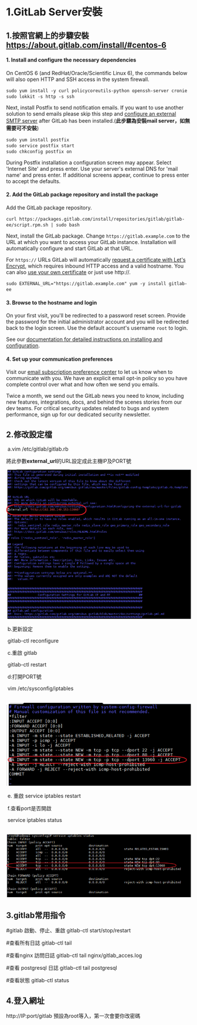 # 1.GitLab Server安裝

## **1.按照官網上的步驟安裝 https://about.gitlab.com/install/#centos-6**

#### 1. Install and configure the necessary dependencies



On CentOS 6 (and RedHat/Oracle/Scientific Linux 6), the commands below will also open HTTP and SSH access in the system firewall.

```
sudo yum install -y curl policycoreutils-python openssh-server cronie
sudo lokkit -s http -s ssh
```

Next, install Postfix to send notification emails. If you want to use another solution to send emails please skip this step and [configure an external SMTP server](https://docs.gitlab.com/omnibus/settings/smtp.html) after GitLab has been installed.(**此步驟為安裝mail server，如無需要可不安裝**)

```
sudo yum install postfix
sudo service postfix start
sudo chkconfig postfix on
```

During Postfix installation a configuration screen may appear. Select 'Internet Site' and press enter. Use your server's external DNS for 'mail name' and press enter. If additional screens appear, continue to press enter to accept the defaults.

#### 2. Add the GitLab package repository and install the package

Add the GitLab package repository.

```
curl https://packages.gitlab.com/install/repositories/gitlab/gitlab-ee/script.rpm.sh | sudo bash
```



Next, install the GitLab package. Change `https://gitlab.example.com` to the URL at which you want to access your GitLab instance. Installation will automatically configure and start GitLab at that URL.

For `https://` URLs GitLab will automatically [request a certificate with Let's Encrypt](https://docs.gitlab.com/omnibus/settings/ssl.html#lets-encrypthttpsletsencryptorg-integration), which requires inbound HTTP access and a valid hostname. You can also [use your own certificate](https://docs.gitlab.com/omnibus/settings/nginx.html#manually-configuring-https) or just use http://.

```
sudo EXTERNAL_URL="https://gitlab.example.com" yum -y install gitlab-ee
```

#### 3. Browse to the hostname and login

On your first visit, you'll be redirected to a password reset screen. Provide the password for the initial administrator account and you will be redirected back to the login screen. Use the default account's username `root` to login.

See our [documentation for detailed instructions on installing and configuration](https://docs.gitlab.com/omnibus/README.html#installation-and-configuration-using-omnibus-package).

#### 4. Set up your communication preferences

Visit our [email subscription preference center](https://about.gitlab.com/company/preference-center/) to let us know when to communicate with you. We have an explicit email opt-in policy so you have complete control over what and how often we send you emails.

Twice a month, we send out the GitLab news you need to know, including new features, integrations, docs, and behind the scenes stories from our dev teams. For critical security updates related to bugs and system performance, sign up for our dedicated security newsletter.



## 2.修改設定檔 

​	a.vim /etc/gitlab/gitlab.rb

將此參數**external_url**的URL設定成此主機IP及PORT號

![030](images/pic030.png)

​	b.更新設定

​		gitlab-ctl reconfigure

​	c.重啟 gitlab

​		gitlab-ctl restart

​	d:打開PORT號

​		vim /etc/sysconfig/iptables

​		![031](images/pic031.png)

​	e. 重啟 service iptables restart

​	f.查看port是否開啟

​		service iptables status

​	![032](images/pic032.png)	

## 3.gitlab常用指令

#gitlab 啟動、停止、重啟   gitlab-ctl start/stop/restart 

#查看所有日誌 gitlab-ctl tail 

#查看nginx 訪問日誌 gitlab-ctl tail nginx/gitlab_acces.log 

#查看 postgresql 日誌 gitlab-ctl tail postgresql 

#查看狀態 gitlab-ctl status

## 4.登入網址

http://IP:port/gitlab 預設為root等入，第一次會要你改密碼

